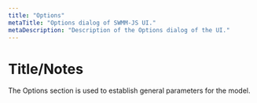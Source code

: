 ```yaml
---
title: "Options"
metaTitle: "Options dialog of SWMM-JS UI."
metaDescription: "Description of the Options dialog of the UI."
---
```


# Title/Notes

The Options section is used to establish general parameters for the model.